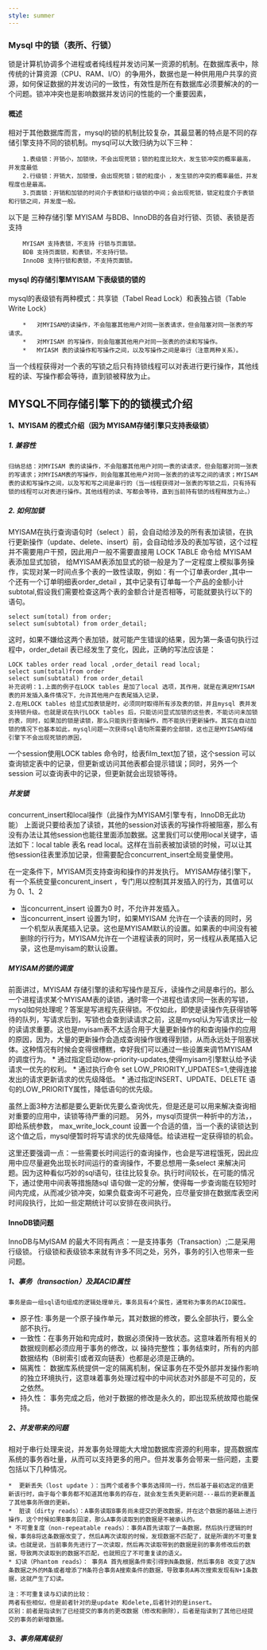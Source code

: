 ```yaml
---
style: summer
---
```

### Mysql 中的锁（表所、行锁）
锁是计算机协调多个进程或者纯线程并发访问某一资源的机制。在数据库表中，除 传统的计算资源（CPU、RAM、I/O）的争用外，数据也是一种供用用户共享的资源，如何保证数据的并发访问的一致性，有效性是所在有数据库必须要解决的的一个问题。锁冲冲突也是影响数据并发访问的性能的一个重要因素，

#### 概述
相对于其他数据库而言，mysql的锁的机制比较复杂，其最显著的特点是不同的存储引擎支持不同的锁机制。mysql可以大致归纳为以下三种：

		1.表级锁：开销小，加锁块，不会出现死锁；锁的粒度比较大，发生锁冲突的概率最高，并发度最低
		2.行级锁：开销大，加锁慢，会出现死锁；锁的粒度小 ，发生锁的冲突的概率最低，并发程度也是最高。
		3.页面锁：开销和加锁的时间介于表锁和行级锁的中间；会出现死锁，锁定粒度介于表锁和行锁之间，并发度一般。

以下是 三种存储引擎 MYISAM 与BDB、InnoDB的各自对行锁、页锁、表锁是否支持

		MYISAM 支持表锁，不支持 行锁与页面锁。
		BDB 支持页面锁，和表锁，不支持行锁。
		InnoDB 支持行锁和表锁，不支持页面锁。 

#### mysql 的存储引擎MYISAM 下表级锁的锁的
mysql的表级锁有两种模式：共享锁（Tabel Read Lock）和表独占锁（Table Write Lock）

		*	对MYISAM的读操作，不会阻塞其他用户对同一张表请求，但会阻塞对同一张表的写请求。
		*	对MYISAM 的写操作，则会阻塞其他用户对同一张表的的读和写操作。
		*	MYIASM 表的读操作和写操作之间，以及写操作之间是串行（注意两种关系）。

当一个线程获得对一个表的写锁之后只有持锁线程可以对表进行更行操作，其他线程的读、写操作都会等待，直到锁被释放为止。

## MYSQL不同存储引擎下的的锁模式介绍

####  1、MYISAM 的模式介绍（因为 MYISAM存储引擎只支持表级锁）
#####  1. 兼容性
	归纳总结：对MYISAM 表的读操作，不会阻塞其他用户对同一表的读请求，但会阻塞对同一张表的写请求；对MYISAM表的写操作，则会阻塞其他用户对同一张表的的读写之间的请求；MYISAM表的读和写操作之间，以及写和写之间是串行的（当一线程获得对一张表的写锁之后，只有持有锁的线程可以对表进行操作。其他线程的读、写都会等待，直到当前持有锁的线程释放为止。）

#####  2. 如何加锁
MYISAM在执行查询语句时（select ）前，会自动给涉及的所有表加读锁，在执行更新操作（update、delete、insert）前，会自动给涉及的表加写锁，这个过程并不需要用户干预，因此用户一般不需要直接用 LOCK TABLE 命令给 MYISAM 表添加显式加锁，
给MYISAM表添加显式的锁一般是为了一定程度上模拟事务操作，实现对某一时间点多个表的一致性读取，例如：有一个订单表order ,其中一个还有一个订单明细表order_detail ，其中记录有订单每一个产品的金额小计subtotal,假设我们需要检查这两个表的金额合计是否相等，可能就要执行以下的语句。

	select sum(total) from order;
	select sum(subtotal) from order_detail;

这时，如果不嫌给这两个表加锁，就可能产生错误的结果，因为第一条语句执行过程中，order_detail 表已经发生了变化，因此，正确的写法应该是：

	LOCK tables order read local ,order_detail read local;
	select sum(total)from order
	select sum(subtatal) from order_detail
	补充说明：1.上面的例子在LOCK tables 是加了local 选项，其作用，就是在满足MYISAM表的并发插入条件情况下，允许其他用户在表尾插入记录，
	2.在用LOCK tables 给显式加表锁是时，必须同时取得所有涉及表的锁，并且mysql 表并发支持锁升级。也就是说在执行LOCK tables 后，只能访问显式加锁的这些表，不能访问未加锁的表，同时，如果加的锁是读锁，那么只能执行查询操作，而不能执行更新操作。其实在自动加锁的情况下也基本如此，mysql问题一次获得sql语句所需要的全部锁，这也正是MYISAM存储引擎下不会出现死锁的原因，

一个session使用LOCK tables 命令时，给表film_text加了锁，这个session 可以查询锁定表中的记录，但更新或访问其他表都会提示错误；同时，另外一个session 可以查询表中的记录，但更新就会出现锁等待。

##### 并发锁
concurrent_insert和local操作（此操作为MYISAM引擎专有，InnoDB无此功能）
上面说只要给表加了读锁，其他的session对该表的写操作将被阻塞，那么有没有办法让其他session也能往里面添加数据。这里我们可以使用local关键字，语法如下：local table 表名 read local。这样在当前表被加读锁的时候，可以让其他session往表里添加记录，但需要配合concurrent_insert全局变量使用。

在一定条件下，MYISAM页支持查询和操作的并发执行。
MYISAM存储引擎下，有一个系统变量concurent_insert ，专门用以控制其并发插入的行为，其值可以为 0、1、2
*  当concurrent_insert 设置为0 时，不允许并发插入。
*  当concurrent_insert 设置为1时，如果MYISAM 允许在一个读表的同时，另一个机型从表尾插入记录。这也是MYISAM默认的设置。如果表的中间没有被删除的行行为，MYISAM允许在一个进程读表的同时，另一线程从表尾插入记录，这也是myisam的默认设置。

#####  MYISAM的锁的调度
前面讲过，MYISAM 存储引擎的读和写操作是互斥，读操作之间是串行的。那么一个进程请求某个MYISAM表的读锁，通时零一个进程也请求同一张表的写锁，mysql如何处理呢？答案是写进程先获得锁。不仅如此，即使是读操作先获得锁等待的队列，写请求后到，写锁也会查到读请求之前，这是mysql认为写请求比一般的读请求重要。这也是myisam表不太适合用于大量更新操作的和查询操作的应用的原因，因为，大量的更新操作会造成查询操作很难得到锁，从而永远处于阻塞状体。这种情况有时候会变得很槽糕，幸好我们可以通过一些设置来调节MYISAM的调度行为。
		*  通过指定启动low-priority-updates,使得myisam引擎默认给予读请求一优先的权利。
		*  通过执行命令 set LOW_PRIORITY_UPDATES=1,使得连接发出的请求更新请求的优先级降低。
		* 通过指定INSERT、UPDATE、DELETE 语句的LOW_PRIORITY属性，降低语句的优先级。

虽然上面3种方法都是要么更新优先要么查询优先，但是还是可以用来解决查询相对重要的应用中，读锁等待严重的问题。
另外，mysql页提供一种折中的方法，，即给系统参数， max_write_lock_count 设置一个合适的值，当一个表的读锁达到这个值之后，mysql便暂时将写请求的优先级降低。给读进程一定获得锁的机会。

这里还要强调一点：一些需要长时间运行的查询操作，也会是写进程饿死，因此应用中应尽量避免出现长时间运行的查询操作，不要总想用一条select 来解决问题。因为这种看似巧妙的sql语句，往往比较复杂。执行时间较长，在可能的情况下，通过使用中间表等措施随sql 语句做一定的分解，使得每一步查询能在较短时间内完成，从而减少锁冲突，如果负载查询不可避免，应尽量安排在数据库表空闲时间段执行，比如一些定期统计可以安排在夜间执行。


#### InnoDB锁问题
InnoDB与MyISAM 的最大不同有两点：一是支持事务（Transaction）;二是采用行级锁。
行级锁和表级锁本来就有许多不同之处，另外，事务的引入也带来一些问题。

#####  1、事务（transaction）及其ACID属性
	事务是由一组sql语句组成的逻辑处理单元，事务具有4个属性，通常称为事务的ACID属性。
*  原子性: 事务是一个原子操作单元，其对数据的修改，要么全部执行，要么全部不执行。
*  一致性：在事务开始和完成时，数据必须保持一致状态。这意味着所有相关的数据规则都必须应用于事务的修改，以 操持完整性；事务结束时，所有的内部数据结构（B树索引或者双向链表）也都是必须是正确的。
*  隔离性： 数据库系统提供一定的隔离机制，保证事务在不受外部并发操作影响的独立环境执行，这意味着事务处理过程中的中间状态对外部是不可见的，反之依然。
*  持久性： 事务完成之后，他对于数据的修改是永久的，即出现系统故障也能保持。

#####  2、并发带来的问题
相对于串行处理来说，并发事务处理能大大增加数据库资源的利用率，提高数据库系统的事务吞吐量，从而可以支持更多的用户。但并发事务会带来一些问题，主要包括以下几种情况。

	*  更新丢失（lost update ）：当两个或者多个事务选择同一行，然后基于最初选定的值更新该行时，由于每个事务都不知道其他事务的存在，就会发生丢失更新问题---最后的更新覆盖了其他事务所做的更新。
	*  脏读（dirty reads）：A事务读取B事务尚未提交的更改数据，并在这个数据的基础上进行操作，这个时候如果B事务回滚，那么A事务读取到的数据是不被承认的。
	* 不可重复度（non-repeatable reads）：事务A首先读取了一条数据，然后执行逻辑的时候，事务B将这条数据改变了，然后A再次读取的时候，发现数据不匹配了，就是所谓的不可重复读。也就是说，当前事务先进行了一次读取，然后再次读取带到的数据是别的事务修改后的数据，导致两次读取到的数据不匹配，也就照应了不可重复读的语义。
	* 幻读（Phantom reads）： 事务A 首先根据条件索引得到N条数据，然后事务B 改变了这N条数据之外的M条或者增添了M条符合事务A搜索条件的数据，导致事务A再次搜索发现有N+1条数据，这就产生了幻读。

	注：不可重复读与幻读的比较：
	两者有些相似，但是前者针对的是update 和delete,后者针对的是insert。
	区别：前者是指读到了已经提交的事务的更改数据（修改和删除），后者是指读到了其他已经提交的事务的新增数据。


#####  3、事务隔离级别 
